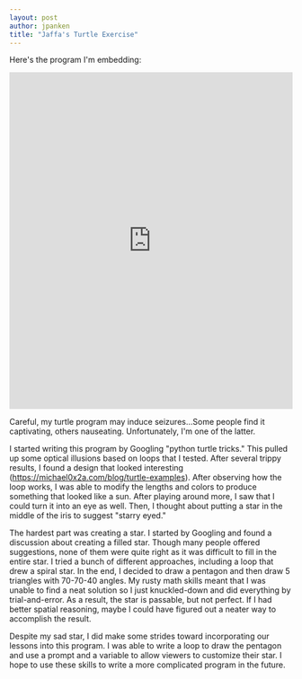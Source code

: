 ```yaml
--- 
layout: post
author: jpanken
title: "Jaffa's Turtle Exercise"
---
```

Here's the program I'm embedding:
<iframe src="https://trinket.io/embed/python/fb814f79b7" width="100%" height="600" frameborder="0" marginwidth="0" marginheight="0" allowfullscreen></iframe>


Careful, my turtle program may induce seizures...Some people find it captivating, others nauseating.  Unfortunately, I'm one of the latter.


I started writing this program by Googling "python turtle tricks."  This pulled up some optical illusions based on loops that I tested.  After several trippy results, I found a design that looked interesting (https://michael0x2a.com/blog/turtle-examples).  After observing how the loop works, I was able to modify the lengths and colors to produce something that looked like a sun.  After playing around more, I saw that I could turn it into an eye as well.  Then, I thought about putting a star in the middle of the iris to suggest "starry eyed."  


The hardest part was creating a star.  I started by Googling and found a discussion about creating a filled star.  Though many people offered suggestions, none of them were quite right as it was difficult to fill in the entire star.  I tried a bunch of different approaches, including a loop that drew a spiral star.  In the end, I decided to draw a pentagon and then draw 5 triangles with 70-70-40 angles.  My rusty math skills meant that I was unable to find a neat solution so I just knuckled-down and did everything by trial-and-error.  As a result, the star is passable, but not perfect.  If I had better spatial reasoning, maybe I could have figured out a neater way to accomplish the result.


Despite my sad star, I did make some strides toward incorporating our lessons into this program.  I was able to write a loop to draw the pentagon and use a prompt and a variable to allow viewers to customize their star.  I hope to use these skills to write a more complicated program in the future.
